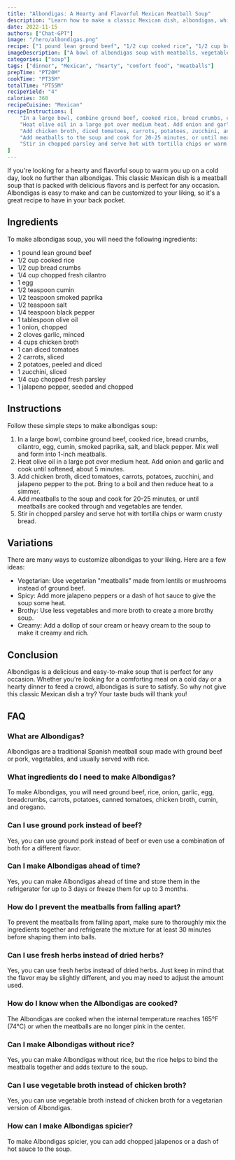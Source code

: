 ```yaml
---
title: "Albondigas: A Hearty and Flavorful Mexican Meatball Soup"
description: "Learn how to make a classic Mexican dish, albondigas, which is a hearty and flavorful meatball soup that is perfect for any occasion. This easy recipe is packed with delicious flavors and will leave you feeling satisfied and warm."
date: 2022-11-15
authors: ["Chat-GPT"]
image: "/hero/albondigas.png"
recipe: ["1 pound lean ground beef", "1/2 cup cooked rice", "1/2 cup bread crumbs", "1/4 cup chopped fresh cilantro", "1 egg", "1/2 teaspoon cumin", "1/2 teaspoon smoked paprika", "1/2 teaspoon salt", "1/4 teaspoon black pepper", "1 tablespoon olive oil", "1 onion, chopped", "2 cloves garlic, minced", "4 cups chicken broth", "1 can diced tomatoes", "2 carrots, sliced", "2 potatoes, peeled and diced", "1 zucchini, sliced", "1/4 cup chopped fresh parsley", "1 jalapeno pepper, seeded and chopped"]
imageDescription: ["A bowl of albondigas soup with meatballs, vegetables and a garnish of cilantro"] 
categories: ["soup"]
tags: ["dinner", "Mexican", "hearty", "comfort food", "meatballs"]
prepTime: "PT20M"
cookTime: "PT35M"
totalTime: "PT55M"
recipeYield: "4"
calories: 360
recipeCuisine: "Mexican"
recipeInstructions: [
    "In a large bowl, combine ground beef, cooked rice, bread crumbs, cilantro, egg, cumin, smoked paprika, salt, and black pepper. Mix well and form into 1-inch meatballs.",
    "Heat olive oil in a large pot over medium heat. Add onion and garlic and cook until softened, about 5 minutes.",
    "Add chicken broth, diced tomatoes, carrots, potatoes, zucchini, and jalapeno pepper to the pot. Bring to a boil and then reduce heat to a simmer.",
    "Add meatballs to the soup and cook for 20-25 minutes, or until meatballs are cooked through and vegetables are tender.",
    "Stir in chopped parsley and serve hot with tortilla chips or warm crusty bread."
]
---
```


If you're looking for a hearty and flavorful soup to warm you up on a cold day, look no further than albondigas. This classic Mexican dish is a meatball soup that is packed with delicious flavors and is perfect for any occasion. Albondigas is easy to make and can be customized to your liking, so it's a great recipe to have in your back pocket.

## Ingredients

To make albondigas soup, you will need the following ingredients:

- 1 pound lean ground beef
- 1/2 cup cooked rice
- 1/2 cup bread crumbs
- 1/4 cup chopped fresh cilantro
- 1 egg
- 1/2 teaspoon cumin
- 1/2 teaspoon smoked paprika
- 1/2 teaspoon salt
- 1/4 teaspoon black pepper
- 1 tablespoon olive oil
- 1 onion, chopped
- 2 cloves garlic, minced
- 4 cups chicken broth
- 1 can diced tomatoes
- 2 carrots, sliced
- 2 potatoes, peeled and diced
- 1 zucchini, sliced
- 1/4 cup chopped fresh parsley
- 1 jalapeno pepper, seeded and chopped

## Instructions

Follow these simple steps to make albondigas soup:

1. In a large bowl, combine ground beef, cooked rice, bread crumbs, cilantro, egg, cumin, smoked paprika, salt, and black pepper. Mix well and form into 1-inch meatballs.
2. Heat olive oil in a large pot over medium heat. Add onion and garlic and cook until softened, about 5 minutes.
3. Add chicken broth, diced tomatoes, carrots, potatoes, zucchini, and jalapeno pepper to the pot. Bring to a boil and then reduce heat to a simmer.
4. Add meatballs to the soup and cook for 20-25 minutes, or until meatballs are cooked through and vegetables are tender.
5. Stir in chopped parsley and serve hot with tortilla chips or warm crusty bread.

## Variations

There are many ways to customize albondigas to your liking. Here are a few ideas:

- Vegetarian: Use vegetarian "meatballs" made from lentils or mushrooms instead of ground beef.
- Spicy: Add more jalapeno peppers or a dash of hot sauce to give the soup some heat.
- Brothy: Use less vegetables and more broth to create a more brothy soup.
- Creamy: Add a dollop of sour cream or heavy cream to the soup to make it creamy and rich.

## Conclusion

Albondigas is a delicious and easy-to-make soup that is perfect for any occasion. Whether you're looking for a comforting meal on a cold day or a hearty dinner to feed a crowd, albondigas is sure to satisfy. So why not give this classic Mexican dish a try? Your taste buds will thank you!

## FAQ

### What are Albondigas?

Albondigas are a traditional Spanish meatball soup made with ground beef or pork, vegetables, and usually served with rice.

### What ingredients do I need to make Albondigas?

To make Albondigas, you will need ground beef, rice, onion, garlic, egg, breadcrumbs, carrots, potatoes, canned tomatoes, chicken broth, cumin, and oregano.

### Can I use ground pork instead of beef?

Yes, you can use ground pork instead of beef or even use a combination of both for a different flavor.

### Can I make Albondigas ahead of time?

Yes, you can make Albondigas ahead of time and store them in the refrigerator for up to 3 days or freeze them for up to 3 months.

### How do I prevent the meatballs from falling apart?

To prevent the meatballs from falling apart, make sure to thoroughly mix the ingredients together and refrigerate the mixture for at least 30 minutes before shaping them into balls.

### Can I use fresh herbs instead of dried herbs?

Yes, you can use fresh herbs instead of dried herbs. Just keep in mind that the flavor may be slightly different, and you may need to adjust the amount used.

### How do I know when the Albondigas are cooked?

The Albondigas are cooked when the internal temperature reaches 165°F (74°C) or when the meatballs are no longer pink in the center.

### Can I make Albondigas without rice?

Yes, you can make Albondigas without rice, but the rice helps to bind the meatballs together and adds texture to the soup.

### Can I use vegetable broth instead of chicken broth?

Yes, you can use vegetable broth instead of chicken broth for a vegetarian version of Albondigas.

### How can I make Albondigas spicier?

To make Albondigas spicier, you can add chopped jalapenos or a dash of hot sauce to the soup.